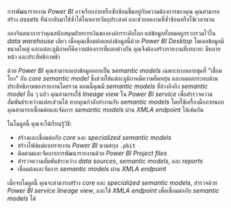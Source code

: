 
การพัฒนารายงาน _Power BI_ อาจเรียบง่ายหรือซับซ้อนขึ้นอยู่กับความต้องการของคุณ คุณสามารถสร้าง _assets_ ที่นำกลับมาใช้ซ้ำได้ในหลายวัตถุประสงค์ และช่วยลดงานที่ซ้ำซ้อนหรือใช้เวลานาน

ลองจินตนาการว่าคุณสนับสนุนฝ่ายการเงินขององค์กรระดับโลก แต่ข้อมูลทั้งหมดถูกรวบรวมไว้ใน _data warehouse_ เดียว เมื่อคุณเชื่อมต่อแหล่งข้อมูลนี้ด้วย _Power BI Desktop_ โมเดลข้อมูลมีขนาดใหญ่ และแต่ละภูมิภาคก็มีความต้องการที่แตกต่างกัน คุณจึงต้องสร้างรายงานที่เทอะทะ มีหลายหน้า และประสิทธิภาพช้า

ด้วย _Power BI_ คุณสามารถแบ่งข้อมูลออกเป็น _semantic models_ เฉพาะทางหลายชุดที่ "เชื่อมโยง" กับ _core semantic model_ ซึ่งช่วยให้แต่ละภูมิภาคมีความยืดหยุ่น และลดผลกระทบด้านประสิทธิภาพของรายงานโดยรวม ตอนนี้คุณมี _semantic models_ ที่อ้างอิงถึง _semantic model_ อื่น ๆ แล้ว คุณสามารถใช้ _lineage view_ ใน _Power BI service_ เพื่อสำรวจความสัมพันธ์ระหว่างแต่ละส่วนได้ หากคุณกำลังทำงานกับ _semantic models_ โดยใช้เครื่องมือภายนอก คุณสามารถเชื่อมต่อและจัดการ _semantic models_ ผ่าน _XMLA endpoint_ ได้เช่นกัน

ในโมดูลนี้ คุณจะได้เรียนรู้วิธี:

- สร้างและเชื่อมต่อกับ _core_ และ _specialized semantic models_
- สร้างไฟล์แม่แบบรายงาน _Power BI_ นามสกุล `.pbit`
- ติดตามและจัดการการพัฒนารายงานด้วย _Power BI Project files_
- สำรวจความสัมพันธ์ระหว่าง _data sources_, _semantic models_, และ _reports_
- เชื่อมต่อและจัดการ _semantic models_ ผ่าน _XMLA endpoint_

เมื่อจบโมดูลนี้ คุณจะสามารถสร้าง _core_ และ _specialized semantic models_, สำรวจด้วย _Power BI service lineage view_, และใช้ _XMLA endpoint_ เพื่อเชื่อมต่อกับ _semantic models_ ได้